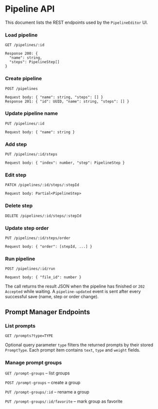 # Pipeline API

This document lists the REST endpoints used by the `PipelineEditor` UI.

### Load pipeline
`GET /pipelines/:id`
```
Response 200: {
  "name": string,
  "steps": PipelineStep[]
}
```

### Create pipeline
`POST /pipelines`
```
Request body: { "name": string, "steps": [] }
Response 201: { "id": UUID, "name": string, "steps": [] }
```

### Update pipeline name
`PUT /pipelines/:id`
```
Request body: { "name": string }
```

### Add step
`PUT /pipelines/:id/steps`
```
Request body: { "index": number, "step": PipelineStep }
```

### Edit step
`PATCH /pipelines/:id/steps/:stepId`
```
Request body: Partial<PipelineStep>
```

### Delete step
`DELETE /pipelines/:id/steps/:stepId`

### Update step order
`PUT /pipelines/:id/steps/order`
```
Request body: { "order": [stepId, ...] }
```

### Run pipeline
`POST /pipelines/:id/run`
```
Request body: { "file_id": number }
```

The call returns the result JSON when the pipeline has finished or
`202 Accepted` while waiting. A `pipeline-updated` event is sent after every
successful save (name, step or order change).

## Prompt Manager Endpoints

### List prompts
`GET /prompts?type=TYPE`

Optional query parameter `type` filters the returned prompts by their stored `PromptType`.
Each prompt item contains `text`, `type` and `weight` fields.

### Manage prompt groups
`GET /prompt-groups` – list groups

`POST /prompt-groups` – create a group

`PUT /prompt-groups/:id` – rename a group

`PUT /prompt-groups/:id/favorite` – mark group as favorite
